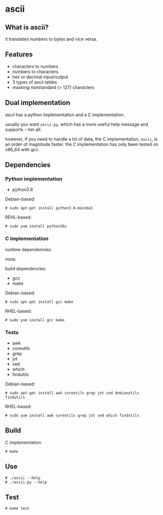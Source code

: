 ascii
===

## What is ascii?

it translates numbers to bytes and vice versa.

## Features

* characters to numbers
* numbers to characters
* hex or decimal input/output
* 3 types of ascii tables
* masking nonstandard (> 127) characters

## Dual implementation

_ascii_ has a python implementation and a C implementation.

usually you want ``ascii.py``, which has a more useful help message and supports --list-all.

however, if you need to handle a lot of data, the C implementation, ``ascii``, is an order of magnitude faster.
the C implementation has only been tested on x86\_64 with gcc.

## Dependencies

### Python implementation

* python3.6

Debian-based:

```
# sudo apt-get install python3.6-minimal
```

REHL-based:

```
# sudo yum install python36u
```

### C implementation

runtime dependencies:

none.

build dependencies:

* gcc
* make

Debian-based:

```
# sudo apt-get install gcc make
```

RHEL-based:

```
# sudo yum install gcc make
```

### Tests

* awk
* coreutils
* grep
* jot
* sed
* which
* findutils

Debian-based:

```
# sudo apt-get install awk coreutils grep jot sed debianutils findutils
```

RHEL-based:

```
# sudo yum install awk coreutils grep jot sed which findutils
```

## Build

C implementation:


```
# make
```

## Use

```
# ./ascii --help
# ./ascii.py --help
```

## Test

```
# make test
```
